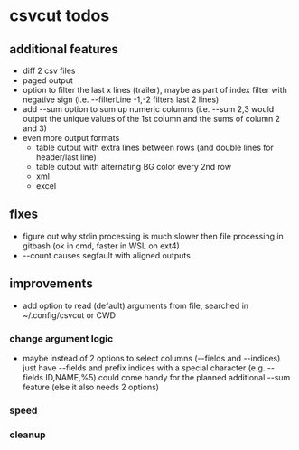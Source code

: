# csvcut todos

## additional features
* diff 2 csv files
* paged output
* option to filter the last x lines (trailer), maybe as part of index filter with negative sign (i.e. --filterLine -1,-2 filters last 2 lines)
* add --sum option to sum up numeric columns (i.e. --sum 2,3 would output the unique values of the 1st column and the sums of column 2 and 3)
* even more output formats
  * table output with extra lines between rows (and double lines for header/last line)
  * table output with alternating BG color every 2nd row
  * xml
  * excel

## fixes
* figure out why stdin processing is much slower then file processing in gitbash (ok in cmd, faster in WSL on ext4)
* --count causes segfault with aligned outputs

## improvements
* add option to read (default) arguments from file, searched in ~/.config/csvcut or CWD
  
### change argument logic
* maybe instead of 2 options to select columns (--fields and --indices) just have --fields and prefix indices with a special character  (e.g. --fields ID,NAME,%5) could come handy for the planned additional --sum feature (else it also needs 2 options)

### speed

### cleanup
